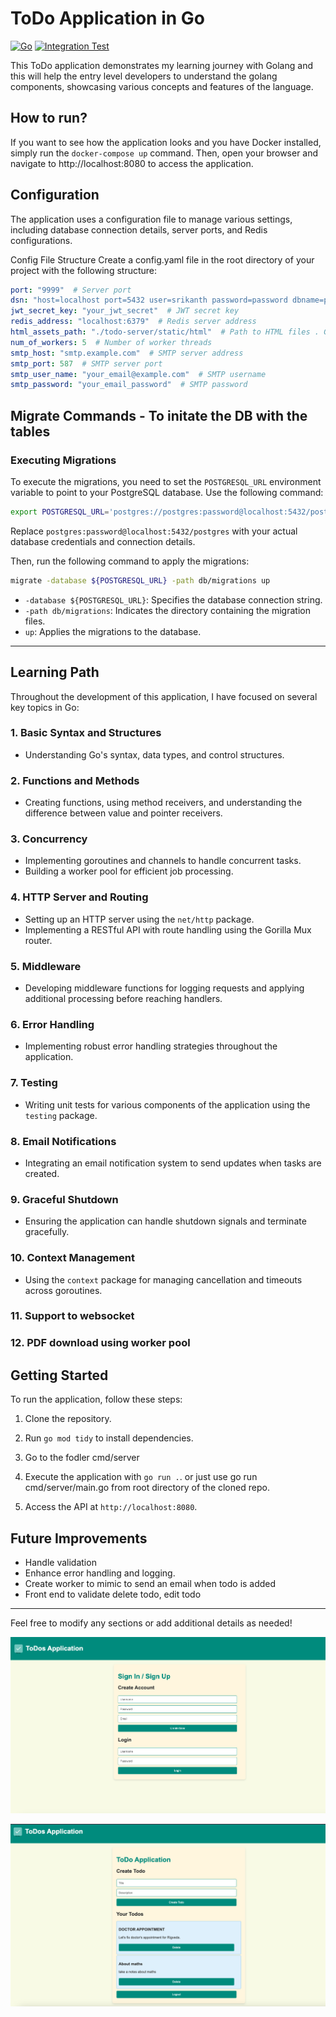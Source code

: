 # ToDo Application in Go 
[![Go](https://github.com/SrikanthBhandary/todo-server/actions/workflows/go.yml/badge.svg?branch=main)](https://github.com/SrikanthBhandary/todo-server/actions/workflows/go.yml) [![Integration Test](https://github.com/SrikanthBhandary/todo-server/actions/workflows/integration_test.yml/badge.svg)](https://github.com/SrikanthBhandary/todo-server/actions/workflows/integration_test.yml)


This ToDo application demonstrates my learning journey with Golang and this will help the entry level developers to understand the golang components, showcasing various concepts and features of the language. 

## How to run?

If you want to see how the application looks and you have Docker installed, simply run the `docker-compose up` command. Then, open your browser and navigate to http://localhost:8080 to access the application.

## Configuration
The application uses a configuration file to manage various settings, including database connection details, server ports, and Redis configurations.

Config File Structure
Create a config.yaml file in the root directory of your project with the following structure:


``` YAML
port: "9999"  # Server port
dsn: "host=localhost port=5432 user=srikanth password=password dbname=postgres sslmode=disable"  # Database connection string  
jwt_secret_key: "your_jwt_secret"  # JWT secret key
redis_address: "localhost:6379"  # Redis server address
html_assets_path: "./todo-server/static/html"  # Path to HTML files . Give the absolute path to the html templates
num_of_workers: 5  # Number of worker threads
smtp_host: "smtp.example.com"  # SMTP server address
smtp_port: 587  # SMTP server port
smtp_user_name: "your_email@example.com"  # SMTP username
smtp_password: "your_email_password"  # SMTP password
```


## Migrate Commands - To initate the DB with the tables


### Executing Migrations

To execute the migrations, you need to set the `POSTGRESQL_URL` environment variable to point to your PostgreSQL database. Use the following command:

```bash
export POSTGRESQL_URL='postgres://postgres:password@localhost:5432/postgres?sslmode=disable'
```

Replace `postgres:password@localhost:5432/postgres` with your actual database credentials and connection details.

Then, run the following command to apply the migrations:

```bash
migrate -database ${POSTGRESQL_URL} -path db/migrations up
```

- `-database ${POSTGRESQL_URL}`: Specifies the database connection string.
- `-path db/migrations`: Indicates the directory containing the migration files.
- `up`: Applies the migrations to the database.

---

## Learning Path

Throughout the development of this application, I have focused on several key topics in Go:

### 1. **Basic Syntax and Structures**
   - Understanding Go's syntax, data types, and control structures.

### 2. **Functions and Methods**
   - Creating functions, using method receivers, and understanding the difference between value and pointer receivers.

### 3. **Concurrency**
   - Implementing goroutines and channels to handle concurrent tasks.
   - Building a worker pool for efficient job processing.

### 4. **HTTP Server and Routing**
   - Setting up an HTTP server using the `net/http` package.
   - Implementing a RESTful API with route handling using the Gorilla Mux router.

### 5. **Middleware**
   - Developing middleware functions for logging requests and applying additional processing before reaching handlers.

### 6. **Error Handling**
   - Implementing robust error handling strategies throughout the application.

### 7. **Testing**
   - Writing unit tests for various components of the application using the `testing` package.

### 8. **Email Notifications**
   - Integrating an email notification system to send updates when tasks are created.

### 9. **Graceful Shutdown**
   - Ensuring the application can handle shutdown signals and terminate gracefully.

### 10. **Context Management**
   - Using the `context` package for managing cancellation and timeouts across goroutines.

### 11. **Support to websocket**

### 12. **PDF download using worker pool**

## Getting Started

To run the application, follow these steps:

1. Clone the repository.
2. Run `go mod tidy` to install dependencies.
3. Go to the fodler cmd/server
4. Execute the application with `go run .`. or just use go run cmd/server/main.go from root directory of the cloned repo.

5. Access the API at `http://localhost:8080`.

## Future Improvements
- Handle validation
- Enhance error handling and logging.
- Create worker to mimic to send an email when todo is added
- Front end to validate delete todo, edit todo

---

Feel free to modify any sections or add additional details as needed!

![image](./docs/images/todo_login.png)

![image](./docs/images/todo_home.png)
